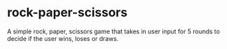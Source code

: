 # rock-paper-scissors

A simple rock, paper, scissors game that takes in user input for 5 rounds to decide if the user wins, loses or draws.